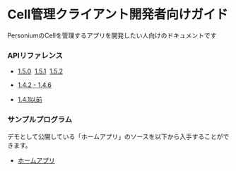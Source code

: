 # Cell管理クライアント開発者向けガイド

PersoniumのCellを管理するアプリを開発したい人向けのドキュメントです

### APIリファレンス<br>
* [1.5.0](https://personium.github.io/ja/apiref/1.5.0/000_Rest_API_Reference.html)&nbsp;&nbsp;[1.5.1](https://personium.github.io/ja/apiref/1.5.1/000_Rest_API_Reference.html)&nbsp;&nbsp;[1.5.2](https://personium.github.io/ja/apiref/1.5.2/000_Rest_API_Reference.html)

* [1.4.2 - 1.4.6](https://personium.github.io/ja/apiref/1.4.6/000_Rest_API_Reference.html)

* [1.4.1以前](http://personium.io/docs/api/1.3.25/Japanese/Japanese.htm#docs/ja/HomePage.htm)

### サンプルプログラム<br>
デモとして公開している「ホームアプリ」のソースを以下から入手することができます。
* [ホームアプリ](https://github.com/fujitsu-pio/home-app)
